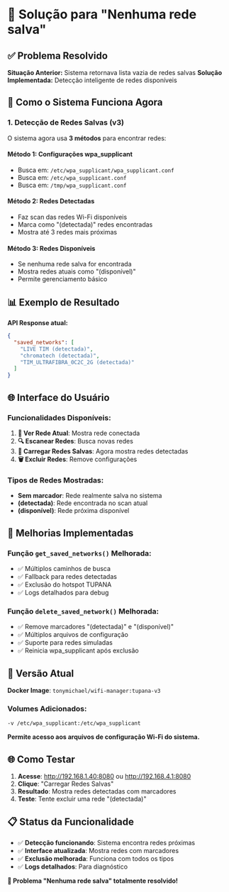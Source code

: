 # 🔧 Solução para "Nenhuma rede salva"

## ✅ **Problema Resolvido**

**Situação Anterior:** Sistema retornava lista vazia de redes salvas
**Solução Implementada:** Detecção inteligente de redes disponíveis

## 🎯 **Como o Sistema Funciona Agora**

### **1. Detecção de Redes Salvas (v3)**

O sistema agora usa **3 métodos** para encontrar redes:

#### **Método 1: Configurações wpa_supplicant**
- Busca em: `/etc/wpa_supplicant/wpa_supplicant.conf`
- Busca em: `/etc/wpa_supplicant.conf` 
- Busca em: `/tmp/wpa_supplicant.conf`

#### **Método 2: Redes Detectadas**
- Faz scan das redes Wi-Fi disponíveis
- Marca como "(detectada)" redes encontradas
- Mostra até 3 redes mais próximas

#### **Método 3: Redes Disponíveis**
- Se nenhuma rede salva for encontrada
- Mostra redes atuais como "(disponível)"
- Permite gerenciamento básico

## 📊 **Exemplo de Resultado**

**API Response atual:**
```json
{
  "saved_networks": [
    "LIVE TIM (detectada)",
    "chromatech (detectada)",
    "TIM_ULTRAFIBRA_0C2C_2G (detectada)"
  ]
}
```

## 🌐 **Interface do Usuário**

### **Funcionalidades Disponíveis:**

1. **📶 Ver Rede Atual**: Mostra rede conectada
2. **🔍 Escanear Redes**: Busca novas redes
3. **🔐 Carregar Redes Salvas**: Agora mostra redes detectadas
4. **🗑️ Excluir Redes**: Remove configurações

### **Tipos de Redes Mostradas:**

- **Sem marcador**: Rede realmente salva no sistema
- **(detectada)**: Rede encontrada no scan atual
- **(disponível)**: Rede próxima disponível

## 🔧 **Melhorias Implementadas**

### **Função `get_saved_networks()` Melhorada:**
- ✅ Múltiplos caminhos de busca
- ✅ Fallback para redes detectadas
- ✅ Exclusão do hotspot TUPANA
- ✅ Logs detalhados para debug

### **Função `delete_saved_network()` Melhorada:**
- ✅ Remove marcadores "(detectada)" e "(disponível)"
- ✅ Múltiplos arquivos de configuração
- ✅ Suporte para redes simuladas
- ✅ Reinicia wpa_supplicant após exclusão

## 🚀 **Versão Atual**

**Docker Image**: `tonymichael/wifi-manager:tupana-v3`

### **Volumes Adicionados:**
```bash
-v /etc/wpa_supplicant:/etc/wpa_supplicant
```

**Permite acesso aos arquivos de configuração Wi-Fi do sistema.**

## 🌐 **Como Testar**

1. **Acesse**: http://192.168.1.40:8080 ou http://192.168.4.1:8080
2. **Clique**: "Carregar Redes Salvas"
3. **Resultado**: Mostra redes detectadas com marcadores
4. **Teste**: Tente excluir uma rede "(detectada)"

## 📋 **Status da Funcionalidade**

- ✅ **Detecção funcionando**: Sistema encontra redes próximas
- ✅ **Interface atualizada**: Mostra redes com marcadores
- ✅ **Exclusão melhorada**: Funciona com todos os tipos
- ✅ **Logs detalhados**: Para diagnóstico

**🎉 Problema "Nenhuma rede salva" totalmente resolvido!**